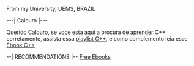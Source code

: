 From my University, UEMS, BRAZIL

---| Calouro |---

Querido Calouro, se voce esta aqui a procura de aprender C++ corretamente, assista essa  <a href="https://www.youtube.com/playlist?list=PL8eBmR3QtPL13Dkn5eEfmG9TmzPpTp0cV" target="_blank">playlist C++</a>, e como complemento leia esse <a href="https://www.ime.usp.br/~slago/slago-C.pdf](https://www.ime.usp.br/~slago/slago-C++.pdf" target="_blank">Ebook C++</a>

--| RECOMMENDATIONS |--
<a href="https://github.com/EbookFoundation/free-programming-books/blob/main/books/free-programming-books-pt_BR.md" target="_blank">Free Ebooks</a>
